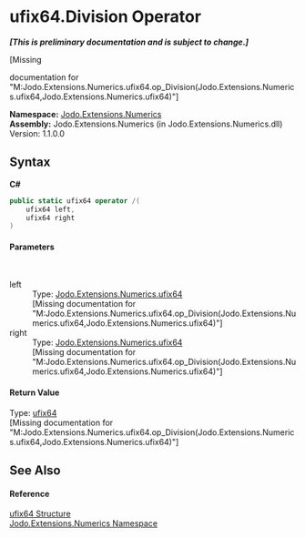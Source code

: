 # ufix64.Division Operator 
 _**\[This is preliminary documentation and is subject to change.\]**_

\[Missing <summary> documentation for "M:Jodo.Extensions.Numerics.ufix64.op_Division(Jodo.Extensions.Numerics.ufix64,Jodo.Extensions.Numerics.ufix64)"\]

**Namespace:**&nbsp;<a href="N_Jodo_Extensions_Numerics">Jodo.Extensions.Numerics</a><br />**Assembly:**&nbsp;Jodo.Extensions.Numerics (in Jodo.Extensions.Numerics.dll) Version: 1.1.0.0

## Syntax

**C#**<br />
``` C#
public static ufix64 operator /(
	ufix64 left,
	ufix64 right
)
```


#### Parameters
&nbsp;<dl><dt>left</dt><dd>Type: <a href="T_Jodo_Extensions_Numerics_ufix64">Jodo.Extensions.Numerics.ufix64</a><br />\[Missing <param name="left"/> documentation for "M:Jodo.Extensions.Numerics.ufix64.op_Division(Jodo.Extensions.Numerics.ufix64,Jodo.Extensions.Numerics.ufix64)"\]</dd><dt>right</dt><dd>Type: <a href="T_Jodo_Extensions_Numerics_ufix64">Jodo.Extensions.Numerics.ufix64</a><br />\[Missing <param name="right"/> documentation for "M:Jodo.Extensions.Numerics.ufix64.op_Division(Jodo.Extensions.Numerics.ufix64,Jodo.Extensions.Numerics.ufix64)"\]</dd></dl>

#### Return Value
Type: <a href="T_Jodo_Extensions_Numerics_ufix64">ufix64</a><br />\[Missing <returns> documentation for "M:Jodo.Extensions.Numerics.ufix64.op_Division(Jodo.Extensions.Numerics.ufix64,Jodo.Extensions.Numerics.ufix64)"\]

## See Also


#### Reference
<a href="T_Jodo_Extensions_Numerics_ufix64">ufix64 Structure</a><br /><a href="N_Jodo_Extensions_Numerics">Jodo.Extensions.Numerics Namespace</a><br />